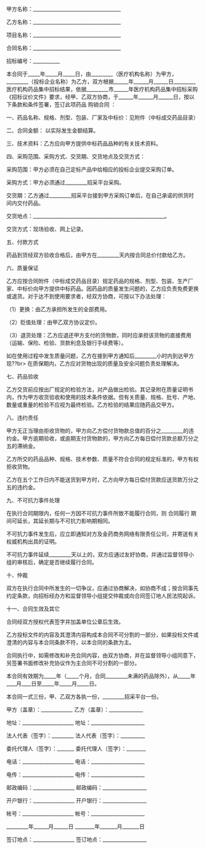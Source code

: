 
 



甲方名称：____________________________________




乙方名称：____________________________________




项目名称：____________________________________




合同名称：____________________________________




招标编号：___________




本合同于_____年_____月_____日，由_________（医疗机构名称）为甲方，_________（投标企业名称）为乙方，双方根据______年______月______日_________医疗机构药品集中招标结果，依据_________市______年医疗机构药品集中招标采购《招标议价文件》要求，经甲、乙双方协商，于______年______月______日，按以下条款和条件签署，签订此项药品
购销合同
：




一、药品名称、规格、剂型、包装、厂家及中标价：见附件（中标成交药品目录）




二、合同金额： 以实际发生金额结算。




三、技术资料：乙方应向甲方提供中标药品品种的有关技术资料。




四、采购范围、采购方式、交货期、交货地点及交货方式：




采购范围：甲方必须在自己定标产品中给相应的投标企业提交采购订单。




采购方式：甲方必须通过_________招采平台采购。




交货期：乙方通过_________招采平台接到甲方采购订单后，在自己承诺的供货时间内交付药品。




交货地点：______________________________________________________。




交货方式：现场验收、网上记录。




五、付款方式




药品到货经双方验收合格后，由甲方在_________天内按合同总价付款给乙方。




六、质量保证




乙方应按合同附件（中标成交药品目录）规定药品的规格、剂型、包装、生产厂家、中标价向甲方提供中标药品。因药品的质量发生问题的，乙方应负责免费更换或退货。对于达不到使用要求者，经双方协商，可按以下办法处理：




（1）更换：由乙方承担所发生的全部费用。




（2）贬值处理：由甲乙双方协议定价。




（3）退货处理：乙方应退还甲方支付的货物款，同时应承担该货物的直接费用（运输、保险、检验、货款利息及银行手续费等）。




如在使用过程中发生质量问题，乙方在接到甲方通知后_________小时内到达甲方现??br&gt; 在质保期内，乙方应对货物出现的质量及安全问题负责处理解决。




七、药品验收




乙方交货前应按出厂规定的检验方法，对产品做出检验。其记录附在质量证明书内，作为甲方收货验收和使用的技术条件依据。但有关质量、规格、批号、产地、数量或重量的检验不应视为最终检验。乙方检验的结果应随药品交甲方。




八、违约责任




甲方无正当理由拒收货物的，甲方向乙方偿付货物款总值的百分之_________的违约金。甲方逾期验收，或逾期支付货物款的，甲方向乙方每日偿付货款总额万分之五的滞纳金。




乙方所交的药品品种、规格、技术参数、质量不符合合同的规定标准的，甲方有权拒收货物。




乙方在五个工作日内不能送货到甲方时，乙方向甲方每日偿付货款应送货款万分之五的违约金。




九、不可抗力事件处理




在执行合同期限内，任何一方因不可抗力事件所致不能履行合同，则
合同履行
期间可延长，其延长期与不可抗力影响期相同。




不可抗力事件发生后，应立即通知对方及金药商务网络有限责任公司，并寄送有关权威机构出具的证明。




不可抗力事件延续_________天以上的，双方应通过友好协商，并通过监督领导小组的审核后，确定是否继续履行合同。




十、仲裁




双方在执行合同中所发生的一切争议，应通过协商解决，如协商不成；按合同事先约定条款，向招标经办方和监督领导小组提交仲裁或向合同签订地人民法院起诉。




十一、合同生效及其它




合同经双方授权代表签字并加盖单位公章后生效。




乙方投标文件的内容及其澄清内容构成本合同不可分割的一部分，如果投标文件或澄清的内容与本合同条款不符，以本合同的条款为主。




合同执行中，如需修改和补充合同内容，由双方协商，并在监督领导小组同意下，另签署书面修改补充协议作为主合同不可分割的一部分。




本合同有效期为_____年（_____个月，合同_________未满的药品除外），从_____年____月____日至_____年_____月_____日。




本合同一式三份，甲、乙双方各执一份，_________招采平台一份。




甲方（盖章）：_____________ 乙方（盖章）：______________




地址：_____________________ 地址：______________________




法人代表（签字）：_________ 法人代表（签字）：__________




委托代理人（签字）：_______ 委托代理人（签字）：________




电话：_____________________ 电话：______________________




电传：_____________________ 电传：______________________




邮政编码：_________________ 邮政编码：__________________




开户银行：_________________ 开户银行：__________________




帐号：_____________________ 帐号：______________________




_________年______月______日 ________年_______月_______日




签订地点：_________________ 签订地点：__________________

 


 

 
 
 
 
 
  


  
 

  


  


  
 
 
 
 

